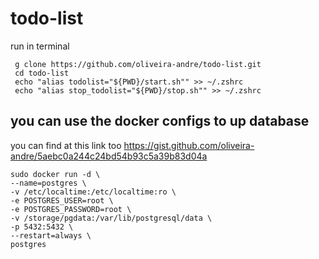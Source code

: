 # todo-list

run in terminal

```{bash}
 g clone https://github.com/oliveira-andre/todo-list.git
 cd todo-list
 echo "alias todolist="${PWD}/start.sh"" >> ~/.zshrc
 echo "alias stop_todolist="${PWD}/stop.sh"" >> ~/.zshrc
```

you can use the docker configs to up database
----
you can find at this link too https://gist.github.com/oliveira-andre/5aebc0a244c24bd54b93c5a39b83d04a

```
sudo docker run -d \
--name=postgres \
-v /etc/localtime:/etc/localtime:ro \
-e POSTGRES_USER=root \
-e POSTGRES_PASSWORD=root \
-v /storage/pgdata:/var/lib/postgresql/data \
-p 5432:5432 \
--restart=always \
postgres

```
